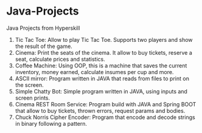 # Java-Projects
Java Projects from Hyperskill

1. Tic Tac Toe: Allow to play Tic Tac Toe. Supports two players and show the result of the game.
2. Cinema: Print the seats of the cinema. It allow to buy tickets, reserve a seat, calculate prices and statistics.
3. Coffee Machine: Using OOP, this is a machine that saves the current inventory, money earned, calculate insumes per cup and more.
4. ASCII mirror: Program written in JAVA that reads from files to print on the screen.
5. Simple Chatty Bot: Simple program written in JAVA, using inputs and screen prints.
6. Cinema REST Room Service: Program build with JAVA and Spring BOOT that allow to buy tickets, thrown errors, request params and bodies.
7. Chuck Norris Cipher Encoder: Program that encode and decode strings in binary following a pattern.
